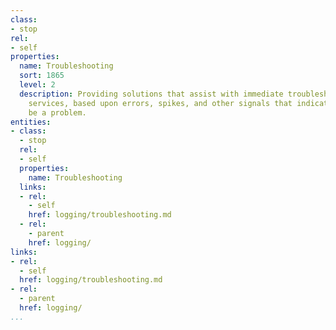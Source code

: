 ```yaml
---
class:
- stop
rel:
- self
properties:
  name: Troubleshooting
  sort: 1865
  level: 2
  description: Providing solutions that assist with immediate troubleshooting across
    services, based upon errors, spikes, and other signals that indicate there might
    be a problem.
entities:
- class:
  - stop
  rel:
  - self
  properties:
    name: Troubleshooting
  links:
  - rel:
    - self
    href: logging/troubleshooting.md
  - rel:
    - parent
    href: logging/
links:
- rel:
  - self
  href: logging/troubleshooting.md
- rel:
  - parent
  href: logging/
...
```

